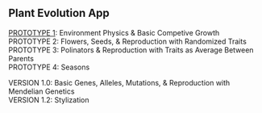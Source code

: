 ## Plant Evolution App

[PROTOTYPE 1](https://github.com/matthewmain/plant_evolution_app/tree/master/prototype_1): Environment Physics & Basic Competive Growth  
PROTOTYPE 2: Flowers, Seeds, & Reproduction with Randomized Traits  
PROTOTYPE 3: Polinators & Reproduction with Traits as Average Between Parents  
PROTOTYPE 4: Seasons  

VERSION 1.0: Basic Genes, Alleles, Mutations, & Reproduction with Mendelian Genetics  
VERSION 1.2: Stylization  
